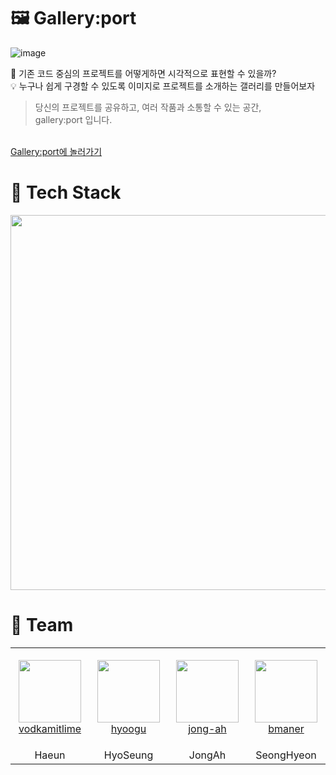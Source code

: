 # 🖼 Gallery:port
![image](https://user-images.githubusercontent.com/40759230/127432281-8a159c4a-4b84-4809-a6f2-827df1acf9b2.gif)

:speech_balloon: 기존 코드 중심의 프로젝트를 어떻게하면 시각적으로 표현할 수 있을까?   
:bulb: 누구나 쉽게 구경할 수 있도록 이미지로 프로젝트를 소개하는 갤러리를 만들어보자
<br/>
> 당신의 프로젝트를 공유하고, 여러 작품과 소통할 수 있는 공간,  
> gallery:port 입니다.

<br/>
<a href="https://www.gallery-port.com/" target="_blank">Gallery:port에 놀러가기</a> 
<br/>

# 🔨 Tech Stack
<center> <img src="https://user-images.githubusercontent.com/40759230/127431424-7bf28f2e-b99f-41c6-8800-27ca93161976.png" width="600"></center>

# 👤 Team
<table>
    <tr>
        <td align="center" width="130px" height="160px">
            <a href="https://github.com/vodkamitlime"><img height="100px" width="100px" src="https://avatars.githubusercontent.com/u/75682050?s=460&u=0988d14e9abb4f0105746182fca76a3c1e61de53&v=4" /></a>
            <br />
            <a href="https://github.com/vodkamitlime">vodkamitlime</a>
        </td>
       <td align="center" width="130px" height="160px">
            <a href="https://github.com/hyoogu"><img height="100px" width="100px" src="https://avatars.githubusercontent.com/u/40759230?v=4" /></a>
            <br />
            <a href="https://github.com/hyoogu">hyoogu</a>
        </td>
        <td align="center" width="130px" height="160px">
            <a href="https://github.com/jong-ah"><img height="100px" width="100px" src="https://avatars.githubusercontent.com/u/81145387?v=4" /></a>
            <br />
            <a href="https://github.com/jong-ah">jong-ah</a>
        </td>
         <td align="center" width="130px" height="160px">
            <a href="https://github.com/bmaner"><img height="100px" width="100px" src="https://avatars.githubusercontent.com/u/78008369?v=4" /></a>
            <br />
            <a href="https://github.com/bmaner">bmaner</a>
        </td>
    </tr>
    <tr>
      <td align="center">
        <a>Haeun</a>
       </td>
      <td align="center">
        <a>HyoSeung</a>
      </td>
      <td align="center">
           <a>JongAh</a>
        </td>
        <td align="center">
            <a>SeongHyeon</a>
        </td>
    </tr>
</table>
